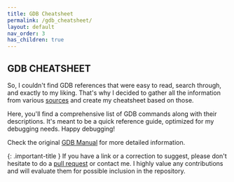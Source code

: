 ```yaml
---
title: GDB Cheatsheet
permalink: /gdb_cheatsheet/
layout: default
nav_order: 3
has_children: true
---
```


## **GDB CHEATSHEET**

So, I couldn't find GDB references that were easy to read, search through, and exactly to my liking. That's why I decided to gather all the information from various [sources](https://jotavare.github.io/gdb_cheatsheet/references.html) and create my cheatsheet based on those.

Here, you'll find a comprehensive list of GDB commands along with their descriptions. It's meant to be a quick reference guide, optimized for my debugging needs. Happy debugging!

Check the original [GDB Manual](https://www.eecs.umich.edu/courses/eecs373/readings/Debugger.pdf) for more detailed information.

{: .important-title }
If you have a link or a correction to suggest, please don't hesitate to do a [pull request](https://github.com/jotavare/jotavare.github.io/pulls) or contact me. I highly value any contributions and will evaluate them for possible inclusion in the repository.